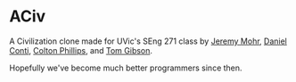 ACiv
====

A Civilization clone made for UVic's SEng 271 class by [Jeremy Mohr](https://github.com/Jemeyr?source=cc), [Daniel Conti](https://github.com/insaneHoshi?source=cc), [Colton Phillips](https://github.com/ColtonPhillips?source=cc), and [Tom Gibson](https://github.com/Beyamor).

Hopefully we've become much better programmers since then.
